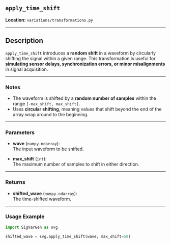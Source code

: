 ## `apply_time_shift`

**Location:** `variations/transformations.py`

---

## Description  
`apply_time_shift` introduces a **random shift** in a waveform by circularly shifting the signal within a given range. This transformation is useful for **simulating sensor delays, synchronization errors, or minor misalignments** in signal acquisition.

---

### Notes  
- The waveform is shifted by a **random number of samples** within the range `[-max_shift, max_shift]`.  
- Uses **circular shifting**, meaning values that shift beyond the end of the array wrap around to the beginning.  

---

### Parameters  

- **wave** (`numpy.ndarray`):  
  The input waveform to be shifted.

- **max_shift** (`int`):  
  The maximum number of samples to shift in either direction.

---

### Returns  

- **shifted_wave** (`numpy.ndarray`):  
  The time-shifted waveform.

---

### Usage Example  
```python
import SigVarGen as svg

shifted_wave = svg.apply_time_shift(wave, max_shift=50)
```